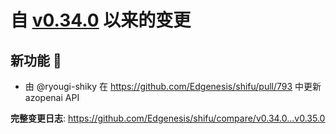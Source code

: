 # 自 [v0.34.0](https://github.com/Edgenesis/shifu/releases/tag/v0.34.0) 以来的变更

## 新功能 🎉

* 由 @ryougi-shiky 在 https://github.com/Edgenesis/shifu/pull/793 中更新 azopenai API

**完整变更日志**: https://github.com/Edgenesis/shifu/compare/v0.34.0...v0.35.0